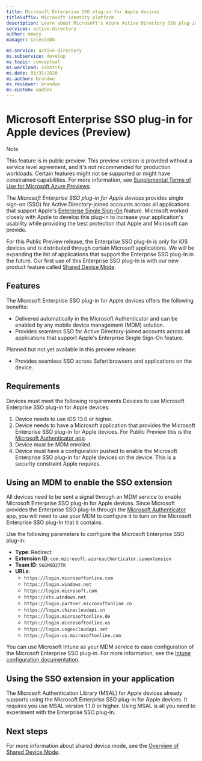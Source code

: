 ```yaml
---
title: Microsoft Enterprise SSO plug-in for Apple devices
titleSuffix: Microsoft identity platform
description: Learn about Microsoft's Azure Active Directory SSO plug-in for iOS and macOS devices.
services: active-directory
author: mmacy
manager: CelesteDG

ms.service: active-directory
ms.subservice: develop
ms.topic: conceptual
ms.workload: identity
ms.date: 03/31/2020
ms.author: brandwe
ms.reviewer: brandwe
ms.custom: aaddev
---
```


# Microsoft Enterprise SSO plug-in for Apple devices (Preview)

> [!NOTE]
> This feature is in public preview.
> This preview version is provided without a service level agreement, and it's not recommended for production workloads. Certain features might not be supported or might have constrained capabilities.
> For more information, see [Supplemental Terms of Use for Microsoft Azure Previews](https://azure.microsoft.com/support/legal/preview-supplemental-terms/).

The *Microsoft Enterprise SSO plug-in for Apple devices* provides single sign-on (SSO) for Active Directory-joined accounts across all applications that support Apple's [Enterprise Single Sign-On](https://developer.apple.com/documentation/authenticationservices) feature. Microsoft worked closely with Apple to develop this plug-in to increase your application's usability while providing the best protection that Apple and Microsoft can provide.

For this Public Preview release, the Enterprise SSO plug-In is only for iOS devices and is distributed through certain Microsoft applications. We will be expanding the list of applications that support the Enterprise SSO plug-In in the future. Our first use of this Enterprise SSO plug-In is with our new product feature called [Shared Device Mode](msal-ios-shared-devices.md).

## Features

The Microsoft Enterprise SSO plug-in for Apple devices offers the following benefits:

* Delivered automatically in the Microsoft Authenticator and can be enabled by any mobile device management (MDM) solution.
* Provides seamless SSO for Active Directory-joined accounts across all applications that support Apple's Enterprise Single Sign-On feature.

Planned but not yet available in this preview release:

* Provides seamless SSO across Safari browsers and applications on the device.

## Requirements

Devices must meet the following requirements Devices to use Microsoft Enterprise SSO plug-in for Apple devices:

1. Device needs to use iOS 13.0 or higher.
1. Device needs to have a Microsoft application that provides the Microsoft Enterprise SSO plug-in for Apple devices. For Public Preview this is the [Microsoft Authenticator app](https://docs.microsoft.com/azure/active-directory/user-help/user-help-auth-app-overview).
1. Device must be MDM enrolled.
1. Device must have a configuration pushed to enable the Microsoft Enterprise SSO plug-in for Apple devices on the device. This is a security constraint Apple requires.

## Using an MDM to enable the SSO extension

All devices need to be sent a signal through an MDM service to enable Microsoft Enterprise SSO plug-in for Apple devices. Since Microsoft provides the Enterprise SSO plug-In through the [Microsoft Authenticator](..//user-help/user-help-auth-app-overview.md) app, you will need to use your MDM to configure it to turn on the Microsoft Enterprise SSO plug-In that it contains.

Use the following parameters to configure the Microsoft Enterprise SSO plug-in:

* **Type**: Redirect
* **Extension ID**: `com.microsoft.azureauthenticator.ssoextension`
* **Team ID**: `SGGM6D27TK`
* **URLs**:
  * `https://login.microsoftonline.com`
  * `https://login.windows.net`
  * `https://login.microsoft.com`
  * `https://sts.windows.net`
  * `https://login.partner.microsoftonline.cn`
  * `https://login.chinacloudapi.cn`
  * `https://login.microsoftonline.de`
  * `https://login.microsoftonline.us`
  * `https://login.usgovcloudapi.net`
  * `https://login-us.microsoftonline.com`

You can use Microsoft Intune as your MDM service to ease configuration of the Microsoft Enterprise SSO plug-in. For more information, see the [Intune configuration documentation](https://docs.microsoft.com/intune/configuration/ios-device-features-settings).

## Using the SSO extension in your application

The Microsoft Authentication Library (MSAL) for Apple devices already supports using the Microsoft Enterprise SSO plug-in for Apple devices. It requires you use MSAL version 1.1.0 or higher. Using MSAL is all you need to experiment with the Enterprise SSO plug-In.

## Next steps

For more information about shared device mode, see the [Overview of Shared Device Mode](msal-shared-devices.md).
